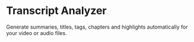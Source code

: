 # Transcript Analyzer

Generate summaries, titles, tags, chapters and highlights automatically for your video or audio files.